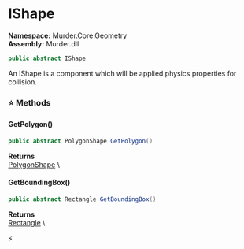# IShape

**Namespace:** Murder.Core.Geometry \
**Assembly:** Murder.dll

```csharp
public abstract IShape
```

An IShape is a component which will be applied physics properties for collision.

### ⭐ Methods
#### GetPolygon()
```csharp
public abstract PolygonShape GetPolygon()
```

**Returns** \
[PolygonShape](../../../Murder/Core/Geometry/PolygonShape.html) \

#### GetBoundingBox()
```csharp
public abstract Rectangle GetBoundingBox()
```

**Returns** \
[Rectangle](../../../Murder/Core/Geometry/Rectangle.html) \



⚡